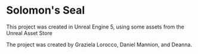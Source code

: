 <h1>Solomon's Seal</h1>
<p>This project was created in Unreal Engine 5, using some assets from the Unreal Asset Store</p>
<p>The project was created by Graziela Lorocco, Daniel Mannion, and Deanna.</p>
